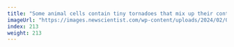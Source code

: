 ```yaml
---
title: "Some animal cells contain tiny tornadoes that mix up their contents"
imageUrl: "https://images.newscientist.com/wp-content/uploads/2024/02/01150819/SEI_188748554.jpg?width=788"
index: 213
weight: 213
---
```

